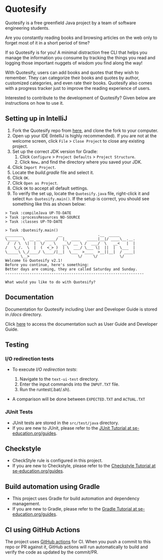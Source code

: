 # Quotesify

Quotesify is a free greenfield Java project by a team of software engineering students.

Are you constantly reading books and browsing articles on the web only to forget most of it in a short period of time?

If so Quotesify is for you! A minimal distraction free CLI that helps you manage the information you consume by tracking
the things you read and logging those important nuggets of wisdom you find along the way!

With Quotesify, users can add books and quotes that they wish to remember. They can categorize their books and quotes
by author, customized categories, and even rate their books. Quotesify also comes with a progress tracker just to
improve the reading experience of users.

Interested to contribute to the development of Quotesify? Given below are instructions on how to use it.

## Setting up in IntelliJ

1. Fork the Quotesify repo from [here](https://github.com/AY2021S1-CS2113T-T09-3/tp),
and clone the fork to your computer.
2. Open up your IDE (IntelliJ is highly recommended). If you are not at the welcome screen,
click `File` > `Close Project` to close any existing project.
3. Set up the correct JDK version for Gradle:
    1. Click `Configure` > `Project Defaults` > `Project Structure`.
    2. Click `New…` and find the directory where you saved your JDK.
4. Click `Import Project`.
5. Locate the *build.gradle* file and select it.
6. Click `OK`.
7. Click `Open as Project`.
8. Click `OK` to accept all default settings.
9. To verify the set up, locate the `Quotesify.java` file, right-click it and select `Run Quotesify.main()`.
If the setup is correct, you should see something like this as shown below:

```
> Task :compileJava UP-TO-DATE
> Task :processResources NO-SOURCE
> Task :classes UP-TO-DATE

> Task :Quotesify.main()
________                __                .__  _____       
\_____  \  __ __  _____/  |_  ____   _____|__|/ ____\__.__.
 /  / \  \|  |  \/  _ \   __\/ __ \ /  ___/  \   __<   |  |
/   \_/.  \  |  (  <_> )  | \  ___/ \___ \|  ||  |  \___  |
\_____\ \_/____/ \____/|__|  \___  >____  >__||__|  / ____|
       \__>                      \/     \/          \/    
Welcome to Quotesify v2.1!
Before you continue, here's something:
Better days are coming, they are called Saturday and Sunday.
---------------------------------------------------------------

What would you like to do with Quotesify?
```

## Documentation

Documentation for Quotesify including User and Developer Guide is stored in */docs* directory.

Click [here](https://ay2021s1-cs2113t-t09-3.github.io/tp/) to access the documentation such as User Guide and Developer Guide.

## Testing

### I/O redirection tests

* To execute *I/O redirection tests*:
  1. Navigate to the `text-ui-test` directory.
  2. Enter the input commands into the `INPUT.TXT` file.
  3. Run the runtest(.bat/.sh).
  
 * A comparison will be done between `EXPECTED.TXT` and `ACTUAL.TXT`
 
### JUnit Tests

* JUnit tests are stored in the `src/test/java` directory.
* If you are new to JUnit, please refer to the [JUnit Tutorial at se-education.org/guides](https://se-education.org/guides/tutorials/junit.html).

## Checkstyle

* CheckStyle rule is configured in this project.
* If you are new to Checkstyle, please refer to the [Checkstyle Tutorial at se-education.org/guides](https://se-education.org/guides/tutorials/checkstyle.html).

## Build automation using Gradle

* This project uses Gradle for build automation and dependency management.
* If you are new to Gradle, please refer to the [Gradle Tutorial at se-education.org/guides](https://se-education.org/guides/tutorials/gradle.html).

## CI using GitHub Actions

The project uses [GitHub actions](https://github.com/features/actions) for CI. When you push a commit to this repo or PR against it, GitHub actions will run automatically to build and verify the code as updated by the commit/PR.

